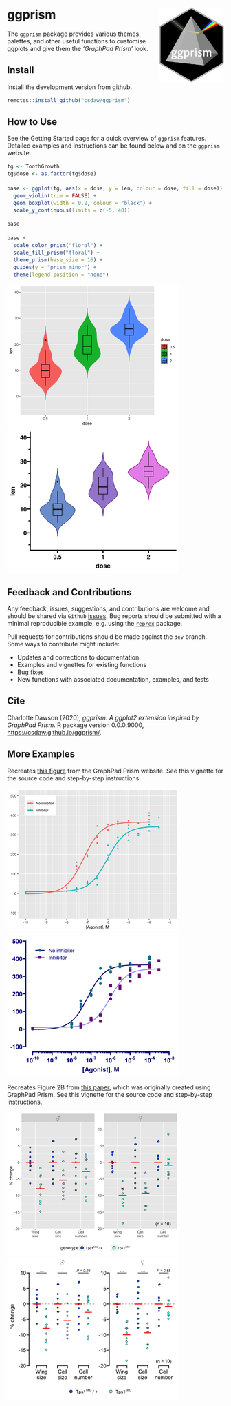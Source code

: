 
<!-- README.md is generated from README.Rmd. Please edit that file -->

# ggprism <img src="man/figures/ggprism_logo.png" align = "right" width = "150" />

The `ggprism` package provides various themes, palettes, and other
useful functions to customise ggplots and give them the *‘GraphPad
Prism’* look.

## Install

Install the development version from github.

``` r
remotes::install_github("csdaw/ggprism")
```

## How to Use

See the Getting Started page for a quick overview of `ggprism` features.
Detailed examples and instructions can be found below and on the
`ggprism` website.

``` r
tg <- ToothGrowth
tg$dose <- as.factor(tg$dose)

base <- ggplot(tg, aes(x = dose, y = len, colour = dose, fill = dose)) + 
  geom_violin(trim = FALSE) + 
  geom_boxplot(width = 0.2, colour = "black") + 
  scale_y_continuous(limits = c(-5, 40))
```

``` r
base

base + 
  scale_color_prism("floral") + 
  scale_fill_prism("floral") + 
  theme_prism(base_size = 16) + 
  guides(y = "prism_minor") + 
  theme(legend.position = "none")
```

<img src="man/figures/README-ex-1.png" width="400" /><img src="man/figures/README-ex-2.png" width="400" />

## Feedback and Contributions

Any feedback, issues, suggestions, and contributions are welcome and
should be shared via `Github`
[issues](https://github.com/csdaw/ggprism/issues). Bug reports should be
submitted with a minimal reproducible example, e.g. using the
[`reprex`](https://reprex.tidyverse.org) package.

Pull requests for contributions should be made against the `dev` branch.
Some ways to contribute might include:

-   Updates and corrections to documentation.
-   Examples and vignettes for existing functions
-   Bug fixes
-   New functions with associated documentation, examples, and tests

## Cite

Charlotte Dawson (2020), *ggprism: A ggplot2 extension inspired by
GraphPad Prism*. R package version 0.0.0.9000,
<https://csdaw.github.io/ggprism/>.

## More Examples

Recreates [this
figure](https://cdn.graphpad.com/assets/0.27.0/images/srcset/prism-get-actionable-help-w1920-800.png)
from the GraphPad Prism website. See this vignette for the source code
and step-by-step instructions.

<img src="man/figures/README-ex2-1.png" width="400" /><img src="man/figures/README-ex2-2.png" width="400" />

Recreates Figure 2B from [this
paper](https://doi.org/10.1038/s42003-020-0889-1), which was originally
created using GraphPad Prism. See this vignette for the source code and
step-by-step instructions.

<img src="man/figures/README-ex3-1.png" width="400" /><img src="man/figures/README-ex3-2.png" width="400" />
